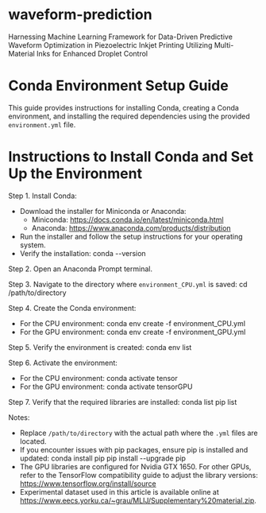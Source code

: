 # waveform-prediction
Harnessing Machine Learning Framework for Data-Driven Predictive Waveform Optimization in Piezoelectric Inkjet Printing Utilizing Multi-Material Inks for Enhanced Droplet Control

# Conda Environment Setup Guide

This guide provides instructions for installing Conda, creating a Conda environment, and installing the required dependencies using the provided `environment.yml` file.



# Instructions to Install Conda and Set Up the Environment

Step 1. Install Conda:
   - Download the installer for Miniconda or Anaconda:
     - Miniconda: https://docs.conda.io/en/latest/miniconda.html
     - Anaconda: https://www.anaconda.com/products/distribution
   - Run the installer and follow the setup instructions for your operating system.
   - Verify the installation:
     conda --version

Step 2. Open an Anaconda Prompt terminal.

Step 3. Navigate to the directory where `environment_CPU.yml` is saved:
   cd /path/to/directory

Step 4. Create the Conda environment:
   - For the CPU environment:
     conda env create -f environment_CPU.yml
   - For the GPU environment:
     conda env create -f environment_GPU.yml

Step 5. Verify the environment is created:
   conda env list

Step 6. Activate the environment:
   - For the CPU environment:
     conda activate tensor
   - For the GPU environment:
     conda activate tensorGPU

Step 7. Verify that the required libraries are installed:
   conda list
   pip list

Notes:
   - Replace `/path/to/directory` with the actual path where the `.yml` files are located.
   - If you encounter issues with pip packages, ensure pip is installed and updated:
     conda install pip
     pip install --upgrade pip
   - The GPU libraries are configured for Nvidia GTX 1650. For other GPUs, refer to the TensorFlow compatibility guide to adjust the library versions: https://www.tensorflow.org/install/source
   - Experimental dataset used in this article is available online at https://www.eecs.yorku.ca/~grau/MLIJ/Supplementary%20material.zip.
